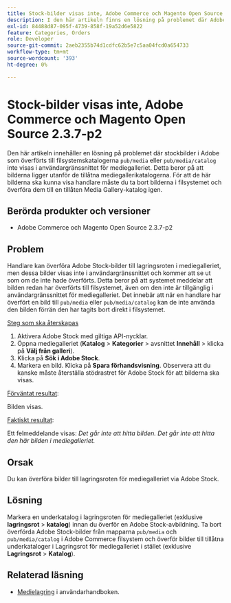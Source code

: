 ```yaml
---
title: Stock-bilder visas inte, Adobe Commerce och Magento Open Source 2.3.7-p2
description: I den här artikeln finns en lösning på problemet där Adobe stockbilder som överförts till filsystemskatalogerna "pub/media" eller "pub/media/catalog" inte visas i användargränssnittet för mediegalleriet. Detta beror på att bilderna ligger utanför de tillåtna mediegallerikatalogerna. För att de här bilderna ska kunna visa handlare måste du ta bort bilderna i filsystemet och överföra dem till en tillåten Media Gallery-katalog igen.
exl-id: 84488d87-095f-4739-858f-19a52d6e5822
feature: Categories, Orders
role: Developer
source-git-commit: 2aeb2355b74d1cdfc62b5e7c5aa04fcd0a654733
workflow-type: tm+mt
source-wordcount: '393'
ht-degree: 0%

---
```


# Stock-bilder visas inte, Adobe Commerce och Magento Open Source 2.3.7-p2

Den här artikeln innehåller en lösning på problemet där stockbilder i Adobe som överförts till filsystemskatalogerna `pub/media` eller `pub/media/catalog` inte visas i användargränssnittet för mediegalleriet. Detta beror på att bilderna ligger utanför de tillåtna mediegallerikatalogerna. För att de här bilderna ska kunna visa handlare måste du ta bort bilderna i filsystemet och överföra dem till en tillåten Media Gallery-katalog igen.

## Berörda produkter och versioner

* Adobe Commerce och Magento Open Source 2.3.7-p2


## Problem

Handlare kan överföra Adobe Stock-bilder till lagringsroten i mediegalleriet, men dessa bilder visas inte i användargränssnittet och kommer att se ut som om de inte hade överförts. Detta beror på att systemet meddelar att bilden redan har överförts till filsystemet, även om den inte är tillgänglig i användargränssnittet för mediegalleriet. Det innebär att när en handlare har överfört en bild till `pub/media` eller `pub/media/catalog` kan de inte använda den bilden förrän den har tagits bort direkt i filsystemet.

<u>Steg som ska återskapas</u>

1. Aktivera Adobe Stock med giltiga API-nycklar.
1. Öppna mediegalleriet (**Katalog** > **Kategorier** > avsnittet **Innehåll** > klicka på **Välj från galleri**).
1. Klicka på **Sök i Adobe Stock**.
1. Markera en bild. Klicka på **Spara förhandsvisning**. Observera att du kanske måste återställa stödrastret för Adobe Stock för att bilderna ska visas.

<u>Förväntat resultat</u>:

Bilden visas.

<u>Faktiskt resultat</u>:

Ett felmeddelande visas: *Det går inte att hitta bilden. Det går inte att hitta den här bilden i mediegalleriet.*

## Orsak

Du kan överföra bilder till lagringsroten för mediegalleriet via Adobe Stock.

## Lösning

Markera en underkatalog i lagringsroten för mediegalleriet (exklusive **lagringsrot** > **katalog**) innan du överför en Adobe Stock-avbildning.
Ta bort överförda Adobe Stock-bilder från mapparna `pub/media` och `pub/media/catalog` i Adobe Commerce filsystem och överför bilder till tillåtna underkataloger i Lagringsrot för mediegalleriet i stället (exklusive **Lagringsrot** > **Katalog**).

## Relaterad läsning

* [Medielagring](https://experienceleague.adobe.com/sv/docs/commerce-admin/content-design/wysiwyg/storage/media-storage) i användarhandboken.
